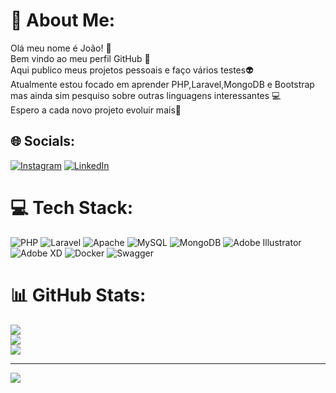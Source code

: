 # 💫 About Me:
Olá meu nome é João! 👋<br>Bem vindo ao meu perfil GitHub 👋<br>Aqui publico meus projetos pessoais e faço vários testes👽<br>Atualmente estou focado em aprender PHP,Laravel,MongoDB e Bootstrap mas ainda sim pesquiso sobre outras linguagens interessantes 💻<br>Espero a cada novo projeto evoluir mais👊


## 🌐 Socials:
[![Instagram](https://img.shields.io/badge/Instagram-%23E4405F.svg?logo=Instagram&logoColor=white)](https://instagram.com/https://www.instagram.com/joaofzs/) [![LinkedIn](https://img.shields.io/badge/LinkedIn-%230077B5.svg?logo=linkedin&logoColor=white)](https://linkedin.com/in/https://www.linkedin.com/in/joaoferrazpedro/) 

# 💻 Tech Stack:
![PHP](https://img.shields.io/badge/php-%23777BB4.svg?style=for-the-badge&logo=php&logoColor=white) ![Laravel](https://img.shields.io/badge/laravel-%23FF2D20.svg?style=for-the-badge&logo=laravel&logoColor=white) ![Apache](https://img.shields.io/badge/apache-%23D42029.svg?style=for-the-badge&logo=apache&logoColor=white) ![MySQL](https://img.shields.io/badge/mysql-%2300f.svg?style=for-the-badge&logo=mysql&logoColor=white) ![MongoDB](https://img.shields.io/badge/MongoDB-%234ea94b.svg?style=for-the-badge&logo=mongodb&logoColor=white) ![Adobe Illustrator](https://img.shields.io/badge/adobeillustrator-%23FF9A00.svg?style=for-the-badge&logo=adobeillustrator&logoColor=white) ![Adobe XD](https://img.shields.io/badge/Adobe%20XD-470137?style=for-the-badge&logo=Adobe%20XD&logoColor=#FF61F6) ![Docker](https://img.shields.io/badge/docker-%230db7ed.svg?style=for-the-badge&logo=docker&logoColor=white) ![Swagger](https://img.shields.io/badge/-Swagger-%23Clojure?style=for-the-badge&logo=swagger&logoColor=white)
# 📊 GitHub Stats:
![](https://github-readme-stats.vercel.app/api?username=JoaoFerrazfs&theme=blue-green&hide_border=false&include_all_commits=false&count_private=true)<br/>
![](https://github-readme-streak-stats.herokuapp.com/?user=JoaoFerrazfs&theme=blue-green&hide_border=false)<br/>
![](https://github-readme-stats.vercel.app/api/top-langs/?username=JoaoFerrazfs&theme=blue-green&hide_border=false&include_all_commits=false&count_private=true&layout=compact)

---
[![](https://visitcount.itsvg.in/api?id=JoaoFerrazfs&icon=5&color=0)](https://visitcount.itsvg.in)

<!-- Proudly created with GPRM ( https://gprm.itsvg.in ) -->
